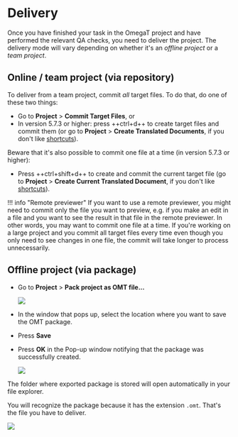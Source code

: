 # Delivery

Once you have finished your task in the OmegaT project and have performed the relevant QA checks, you need to deliver the project. The delivery mode will vary depending on whether it's an _offline project_ or a _team project_.

## Online / team project (via repository)

To deliver from a team project, commit _all_ target files. To do that, do one of these two things:
 
- Go to **Project** > **Commit Target Files**, or
- In version 5.7.3 or higher: press ++ctrl+d++ to create target files and commit them (or go to **Project** > **Create Translated Documents**, if you don't like [shortcuts](../../misc/shortcuts/)).

Beware that it's also possible to commit one file at a time (in version 5.7.3 or higher):

- Press ++ctrl+shift+d++ to create and commit the current target file (go to **Project** > **Create Current Translated Document**, if you don't like [shortcuts](../../misc/shortcuts/)).

!!! info "Remote previewer"
    If you want to use a remote previewer, you might need to commit only the file you want to preview, e.g. if you make an edit in a file and you want to see the result in that file in the remote previewer. In other words, you may want to commit one file at a time. If you're working on a large project and you commit all target files every time even though you only need to see changes in one file, the commit will take longer to process unnecessarily.

## Offline project (via package)

- Go to **Project** > **Pack project as OMT file...**

    ![](../_img/29_export_omt.png)
    <!-- @todo: update screenshot with current wording -->

- In the window that pops up, select the location where you want to save the OMT package.
  <!-- @todo: link to http://127.0.0.1:8000/omegat-guides/misc/tips/#file-organization / add 01_Incoming, 02_Work, 03_Outgoing for packages -->
- Press **Save**
- Press **OK** in the Pop-up window notifying that the package was successfully created.

    ![](../_img/30_omt_successful.png)

The folder where exported package is stored will open automatically in your file explorer.

You will recognize the package because it has the extension `.omt`. That's the file you have to deliver.

![](../_img/31_recognizing_omt.png)
